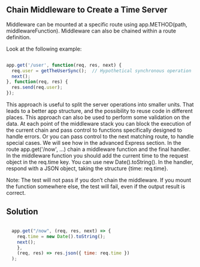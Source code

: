 ## Chain Middleware to Create a Time Server  <br/>

Middleware can be mounted at a specific route using app.METHOD(path, middlewareFunction). Middleware can also be chained within a route definition.

Look at the following example:

```javaScript

app.get('/user', function(req, res, next) {
  req.user = getTheUserSync();  // Hypothetical synchronous operation
  next();
}, function(req, res) {
  res.send(req.user);
});


```

This approach is useful to split the server operations into smaller units. That leads to a better app structure, and the possibility to reuse code in different places. This approach can also be used to perform some validation on the data. At each point of the middleware stack you can block the execution of the current chain and pass control to functions specifically designed to handle errors. Or you can pass control to the next matching route, to handle special cases. We will see how in the advanced Express section.
In the route app.get('/now', ...) chain a middleware function and the final handler. In the middleware function you should add the current time to the request object in the req.time key. You can use new Date().toString(). In the handler, respond with a JSON object, taking the structure {time: req.time}.

Note: The test will not pass if you don’t chain the middleware. If you mount the function somewhere else, the test will fail, even if the output result is correct.

## Solution

```javaScript

  app.get("/now", (req, res, next) => {
    req.time = new Date().toString();
    next();
    },
    (req, res) => res.json({ time: req.time })
  );


```
